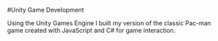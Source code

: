 #Unity Game Development

Using the Unity Games Engine I built my version of the classic Pac-man game created with JavaScript and C# for game interaction.

